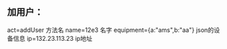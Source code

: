 加用户：
---
act=addUser    方法名
name=12e3       名字
equipment={a:"ams",b:"aa"}  json的设备信息
ip=132.23.113.23    ip地址

